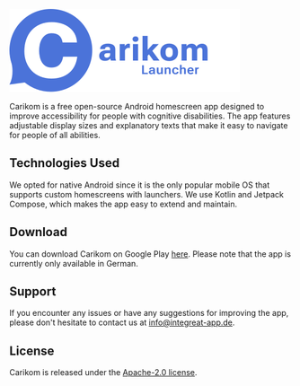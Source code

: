 ![Carikom Launcher](carikom-wordmark.svg)

Carikom is a free open-source Android homescreen app designed to improve accessibility for people with cognitive
disabilities. The app features adjustable display sizes and explanatory texts that make it easy to navigate for people
of all abilities.

## Technologies Used

We opted for native Android since it is the only popular mobile OS that supports custom homescreens with launchers. We
use Kotlin and Jetpack Compose, which makes the app easy to extend and maintain.

## Download

You can download Carikom on Google Play [here](https://play.google.com/store/apps/details?id=org.tuerantuer.launcher).
Please note that the app is currently only available in German.

## Support

If you encounter any issues or have any suggestions for improving the app, please don't hesitate to contact us
at [info@integreat-app.de](mailto:info@integreat-app.de).

## License

Carikom is released under
the [Apache-2.0 license](https://github.com/digitalfabrik/accessibility-launcher/blob/main/LICENSE).